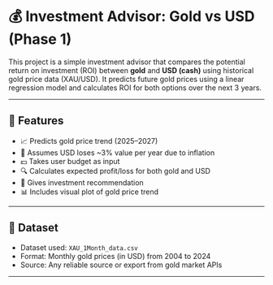 # 💰 Investment Advisor: Gold vs USD (Phase 1)

This project is a simple investment advisor that compares the potential return on investment (ROI) between **gold** and **USD (cash)** using historical gold price data (XAU/USD). It predicts future gold prices using a linear regression model and calculates ROI for both options over the next 3 years.

---

## 🚀 Features

- 📈 Predicts gold price trend (2025–2027)
- 🏦 Assumes USD loses ~3% value per year due to inflation
- 💵 Takes user budget as input
- 🔍 Calculates expected profit/loss for both gold and USD
- 🧠 Gives investment recommendation
- 📊 Includes visual plot of gold price trend

---

## 📁 Dataset

- Dataset used: `XAU_1Month_data.csv`
- Format: Monthly gold prices (in USD) from 2004 to 2024
- Source: Any reliable source or export from gold market APIs

---

